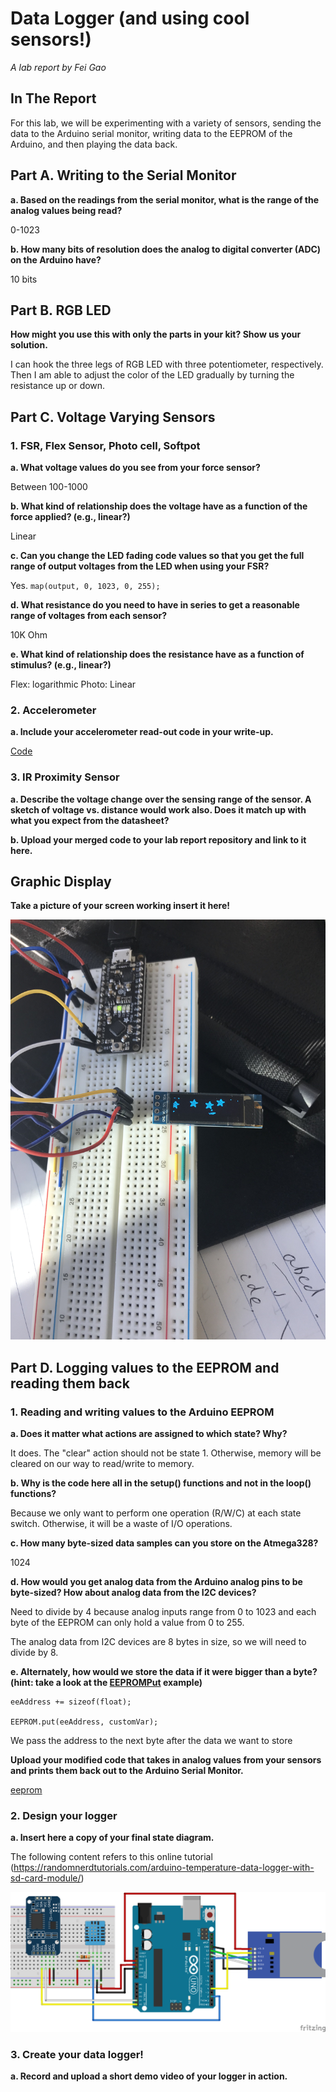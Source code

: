# Data Logger (and using cool sensors!)

*A lab report by Fei Gao*

## In The Report

For this lab, we will be experimenting with a variety of sensors, sending the data to the Arduino serial monitor, writing data to the EEPROM of the Arduino, and then playing the data back.

## Part A.  Writing to the Serial Monitor
 
**a. Based on the readings from the serial monitor, what is the range of the analog values being read?**

0-1023
 
**b. How many bits of resolution does the analog to digital converter (ADC) on the Arduino have?**

10 bits

## Part B. RGB LED

**How might you use this with only the parts in your kit? Show us your solution.**

I can hook the three legs of RGB LED with three potentiometer, respectively. Then I am able to adjust the color of the LED gradually by turning the resistance up or down.

## Part C. Voltage Varying Sensors 
 
### 1. FSR, Flex Sensor, Photo cell, Softpot

**a. What voltage values do you see from your force sensor?**

Between 100-1000

**b. What kind of relationship does the voltage have as a function of the force applied? (e.g., linear?)**

Linear

**c. Can you change the LED fading code values so that you get the full range of output voltages from the LED when using your FSR?**

Yes. `map(output, 0, 1023, 0, 255);`

**d. What resistance do you need to have in series to get a reasonable range of voltages from each sensor?**

10K Ohm

**e. What kind of relationship does the resistance have as a function of stimulus? (e.g., linear?)**

Flex: logarithmic
Photo: Linear

### 2. Accelerometer
 
**a. Include your accelerometer read-out code in your write-up.**

[Code](../src/lab3/LCD.ino)

### 3. IR Proximity Sensor

**a. Describe the voltage change over the sensing range of the sensor. A sketch of voltage vs. distance would work also. Does it match up with what you expect from the datasheet?**

**b. Upload your merged code to your lab report repository and link to it here.**

## Graphic Display

**Take a picture of your screen working insert it here!**

![OLED](../img/lab3/oled.jpeg)

## Part D. Logging values to the EEPROM and reading them back
 
### 1. Reading and writing values to the Arduino EEPROM

**a. Does it matter what actions are assigned to which state? Why?**

It does. The "clear" action should not be state 1. Otherwise, memory will be cleared on our way to read/write to memory.

**b. Why is the code here all in the setup() functions and not in the loop() functions?**

Because we only want to perform one operation (R/W/C) at each state switch. Otherwise, it will be a waste of I/O operations.

**c. How many byte-sized data samples can you store on the Atmega328?**

1024

**d. How would you get analog data from the Arduino analog pins to be byte-sized? How about analog data from the I2C devices?**

Need to divide by 4 because analog inputs range from 0 to 1023 and each byte of the EEPROM can only hold a value from 0 to 255.

The analog data from I2C devices are 8 bytes in size, so we will need to divide by 8.

**e. Alternately, how would we store the data if it were bigger than a byte? (hint: take a look at the [EEPROMPut](https://www.arduino.cc/en/Reference/EEPROMPut) example)**

```
eeAddress += sizeof(float);

EEPROM.put(eeAddress, customVar);
```

We pass the address to the next byte after the data we want to store

**Upload your modified code that takes in analog values from your sensors and prints them back out to the Arduino Serial Monitor.**

[eeprom](../src/lab3/eeprom.ino)


### 2. Design your logger
 
**a. Insert here a copy of your final state diagram.**

The following content refers to this online tutorial (https://randomnerdtutorials.com/arduino-temperature-data-logger-with-sd-card-module/)

![sketch](../img/lab3/temperature-datalogger.png)

### 3. Create your data logger!
 
**a. Record and upload a short demo video of your logger in action.**
